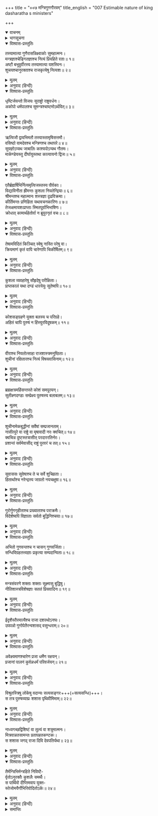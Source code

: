 +++
title = "००७ मन्त्रिगुणगौरवम्"
title_english = "007 Estimable nature of king dasharatha s ministers"

+++
<details open><summary>वाचनम्</summary>
<div caption="श्रीराम-हरिसीताराममूर्ति-घनपाठिभ्यां वचनम्" class="audioEmbed" src="https://archive.org/download/Ramayana-recitation-Sriram-harisItArAmamUrti-Ghanapaati-v2/Kanda_1/Kanda_1_BK-007-Mantriguna_Gouravam.mp3"></div>
</details>

<details><summary>भागसूचना</summary>

7. राजमन्त्रियोंके गुण और नीतिका वर्णन
</details>

<details open><summary>विश्वास-प्रस्तुतिः</summary>

तस्यामात्या गुणैरासन्निक्ष्वाकोः सुमहात्मनः।  
मन्त्रज्ञाश्चेङ्गितज्ञाश्च नित्यं प्रियहिते रताः॥ १॥  
अष्टौ बभूवुर्वीरस्य तस्यामात्या यशस्विनः।  
शुचयश्चानुरक्ताश्च राजकृत्येषु नित्यशः॥ २॥
</details>

<details><summary>मूलम्</summary>

तस्यामात्या गुणैरासन्निक्ष्वाकोः सुमहात्मनः।  
मन्त्रज्ञाश्चेङ्गितज्ञाश्च नित्यं प्रियहिते रताः॥ १॥  
अष्टौ बभूवुर्वीरस्य तस्यामात्या यशस्विनः।  
शुचयश्चानुरक्ताश्च राजकृत्येषु नित्यशः॥ २॥
</details>

<details><summary>अनुवाद (हिन्दी)</summary>

इक्ष्वाकुवंशी वीर महामना महाराज दशरथके मन्त्रिजनोचित गुणोंसे सम्पन्न आठ मन्त्री थे, जो मन्त्रके तत्त्वको जाननेवाले और बाहरी चेष्टा देखकर ही मनके भावको समझ लेनेवाले थे। वे सदा ही राजाके प्रिय एवं हितमें लगे रहते थे। इसीलिये उनका यश बहुत फैला हुआ था। वे सभी शुद्ध आचार-विचारसे युक्त थे और राजकीय कार्योंमें निरन्तर संलग्न रहते थे॥ १-२॥
</details>

<details open><summary>विश्वास-प्रस्तुतिः</summary>

धृष्टिर्जयन्तो विजयः सुराष्ट्रो राष्ट्रवर्धनः।  
अकोपो धर्मपालश्च सुमन्त्रश्चाष्टमोऽर्थवित्॥ ३॥
</details>

<details><summary>मूलम्</summary>

धृष्टिर्जयन्तो विजयः सुराष्ट्रो राष्ट्रवर्धनः।  
अकोपो धर्मपालश्च सुमन्त्रश्चाष्टमोऽर्थवित्॥ ३॥
</details>

<details><summary>अनुवाद (हिन्दी)</summary>

उनके नाम इस प्रकार हैं—धृष्टि, जयन्त, विजय, सुराष्ट्र, राष्ट्रवर्धन, अकोप, धर्मपाल और आठवें सुमन्त्र, जो अर्थशास्त्रके ज्ञाता थे॥ ३॥
</details>

<details open><summary>विश्वास-प्रस्तुतिः</summary>

ऋत्विजौ द्वावभिमतौ तस्यास्तामृषिसत्तमौ।  
वसिष्ठो वामदेवश्च मन्त्रिणश्च तथापरे॥ ४॥  
सुयज्ञोऽप्यथ जाबालिः काश्यपोऽप्यथ गौतमः।  
मार्कण्डेयस्तु दीर्घायुस्तथा कात्यायनो द्विजः॥ ५॥
</details>

<details><summary>मूलम्</summary>

ऋत्विजौ द्वावभिमतौ तस्यास्तामृषिसत्तमौ।  
वसिष्ठो वामदेवश्च मन्त्रिणश्च तथापरे॥ ४॥  
सुयज्ञोऽप्यथ जाबालिः काश्यपोऽप्यथ गौतमः।  
मार्कण्डेयस्तु दीर्घायुस्तथा कात्यायनो द्विजः॥ ५॥
</details>

<details><summary>अनुवाद (हिन्दी)</summary>

ऋषियोंमें श्रेष्ठतम वसिष्ठ और वामदेव—ये दो महर्षि राजाके माननीय ऋत्विज् (पुरोहित) थे। इनके सिवा सुयज्ञ, जाबालि, काश्यप, गौतम, दीर्घायु मार्कण्डेय और विप्रवर कात्यायन भी महाराजके मन्त्री थे॥ ४-५॥
</details>

<details open><summary>विश्वास-प्रस्तुतिः</summary>

एतैर्ब्रह्मर्षिभिर्नित्यमृत्विजस्तस्य पौर्वकाः।  
विद्याविनीता ह्रीमन्तः कुशला नियतेन्द्रियाः॥ ६॥  
श्रीमन्तश्च महात्मानः शस्त्रज्ञा दृढविक्रमाः।  
कीर्तिमन्तः प्रणिहिता यथावचनकारिणः॥ ७॥  
तेजःक्षमायशःप्राप्ताः स्मितपूर्वाभिभाषिणः।  
क्रोधात् कामार्थहेतोर्वा न ब्रूयुरनृतं वचः॥ ८॥
</details>

<details><summary>मूलम्</summary>

एतैर्ब्रह्मर्षिभिर्नित्यमृत्विजस्तस्य पौर्वकाः।  
विद्याविनीता ह्रीमन्तः कुशला नियतेन्द्रियाः॥ ६॥  
श्रीमन्तश्च महात्मानः शस्त्रज्ञा दृढविक्रमाः।  
कीर्तिमन्तः प्रणिहिता यथावचनकारिणः॥ ७॥  
तेजःक्षमायशःप्राप्ताः स्मितपूर्वाभिभाषिणः।  
क्रोधात् कामार्थहेतोर्वा न ब्रूयुरनृतं वचः॥ ८॥
</details>

<details><summary>अनुवाद (हिन्दी)</summary>

इन ब्रह्मर्षियोंके साथ राजाके पूर्वपरम्परागत ऋत्विज् भी सदा मन्त्रीका कार्य करते थे। वे सब-के-सब विद्वान् होनेके कारण विनयशील, सलज्ज, कार्यकुशल, जितेन्द्रिय, श्रीसम्पन्न, महात्मा, शस्त्रविद्याके ज्ञाता, सुदृढ़ पराक्रमी, यशस्वी, समस्त राजकार्योंमें सावधान, राजाकी आज्ञाके अनुसार कार्य करनेवाले, तेजस्वी, क्षमाशील, कीर्तिमान् तथा मुसकराकर बात करनेवाले थे। वे कभी काम, क्रोध या स्वार्थके वशीभूत होकर झूठ नहीं बोलते थे॥ ६—८॥
</details>

<details open><summary>विश्वास-प्रस्तुतिः</summary>

तेषामविदितं किञ्चित् स्वेषु नास्ति परेषु वा।  
क्रियमाणं कृतं वापि चारेणापि चिकीर्षितम्॥ ९॥
</details>

<details><summary>मूलम्</summary>

तेषामविदितं किञ्चित् स्वेषु नास्ति परेषु वा।  
क्रियमाणं कृतं वापि चारेणापि चिकीर्षितम्॥ ९॥
</details>

<details><summary>अनुवाद (हिन्दी)</summary>

अपने या शत्रुपक्षके राजाओंकी कोई भी बात उनसे छिपी नहीं रहती थी। दूसरे राजा क्या करते हैं, क्या कर चुके हैं और क्या करना चाहते हैं—ये सभी बातें गुप्तचरोंद्वारा उन्हें मालूम रहती थीं॥ ९॥
</details>

<details open><summary>विश्वास-प्रस्तुतिः</summary>

कुशला व्यवहारेषु सौहृदेषु परीक्षिताः।  
प्राप्तकालं यथा दण्डं धारयेयुः सुतेष्वपि॥ १०॥
</details>

<details><summary>मूलम्</summary>

कुशला व्यवहारेषु सौहृदेषु परीक्षिताः।  
प्राप्तकालं यथा दण्डं धारयेयुः सुतेष्वपि॥ १०॥
</details>

<details><summary>अनुवाद (हिन्दी)</summary>

वे सभी व्यवहारकुशल थे। उनके सौहार्दकी अनेक अवसरोंपर परीक्षा ली जा चुकी थी। वे मौका पड़नेपर अपने पुत्रको भी उचित दण्ड देनेमें भी नहीं हिचकते थे॥ १०॥
</details>

<details open><summary>विश्वास-प्रस्तुतिः</summary>

कोशसङ्ग्रहणे युक्ता बलस्य च परिग्रहे।  
अहितं चापि पुरुषं न हिंस्युरविदूषकम्॥ ११॥
</details>

<details><summary>मूलम्</summary>

कोशसङ्ग्रहणे युक्ता बलस्य च परिग्रहे।  
अहितं चापि पुरुषं न हिंस्युरविदूषकम्॥ ११॥
</details>

<details><summary>अनुवाद (हिन्दी)</summary>

कोषके संचय तथा चतुरंगिणी सेनाके संग्रहमें सदा लगे रहते थे। शत्रुने भी यदि अपराध न किया हो तो वे उसकी हिंसा नहीं करते थे॥ ११॥
</details>

<details open><summary>विश्वास-प्रस्तुतिः</summary>

वीराश्च नियतोत्साहा राजशास्त्रमनुष्ठिताः।  
शुचीनां रक्षितारश्च नित्यं विषयवासिनाम्॥ १२॥
</details>

<details><summary>मूलम्</summary>

वीराश्च नियतोत्साहा राजशास्त्रमनुष्ठिताः।  
शुचीनां रक्षितारश्च नित्यं विषयवासिनाम्॥ १२॥
</details>

<details><summary>अनुवाद (हिन्दी)</summary>

उन सबमें सदा शौर्य एवं उत्साह भरा रहता था। वे राजनीतिके अनुसार कार्य करते तथा अपने राज्यके भीतर रहनेवाले सत्पुरुषोंकी सदा रक्षा करते थे॥ १२॥
</details>

<details open><summary>विश्वास-प्रस्तुतिः</summary>

ब्रह्मक्षत्रमहिंसन्तस्ते कोशं समपूरयन्।  
सुतीक्ष्णदण्डाः सम्प्रेक्ष्य पुरुषस्य बलाबलम्॥ १३॥
</details>

<details><summary>मूलम्</summary>

ब्रह्मक्षत्रमहिंसन्तस्ते कोशं समपूरयन्।  
सुतीक्ष्णदण्डाः सम्प्रेक्ष्य पुरुषस्य बलाबलम्॥ १३॥
</details>

<details><summary>अनुवाद (हिन्दी)</summary>

ब्राह्मणों और क्षत्रियोंको कष्ट न पहुँचाकर न्यायोचित धनसे राजाका खजाना भरते थे। वे अपराधी पुरुषके बलाबलको देखकर उसके प्रति तीक्ष्ण अथवा मृदु दण्डका प्रयोग करते थे॥ १३॥
</details>

<details open><summary>विश्वास-प्रस्तुतिः</summary>

शुचीनामेकबुद्धीनां सर्वेषां सम्प्रजानताम्।  
नासीत्पुरे वा राष्ट्रे वा मृषावादी नरः क्वचित्॥ १४॥  
क्वचिन्न दुष्टस्तत्रासीत् परदाररतिर्नरः।  
प्रशान्तं सर्वमेवासीद् राष्ट्रं पुरवरं च तत्॥ १५॥
</details>

<details><summary>मूलम्</summary>

शुचीनामेकबुद्धीनां सर्वेषां सम्प्रजानताम्।  
नासीत्पुरे वा राष्ट्रे वा मृषावादी नरः क्वचित्॥ १४॥  
क्वचिन्न दुष्टस्तत्रासीत् परदाररतिर्नरः।  
प्रशान्तं सर्वमेवासीद् राष्ट्रं पुरवरं च तत्॥ १५॥
</details>

<details><summary>अनुवाद (हिन्दी)</summary>

उन सबके भाव शुद्ध और विचार एक थे। उनकी जानकारीमें अयोध्यापुरी अथवा कोसलराज्यके भीतर कहीं एक भी मनुष्य ऐसा नहीं था, जो मिथ्यावादी, दुष्ट और परस्त्रीलम्पट हो। सम्पूर्ण राष्ट्र और नगरमें पूर्ण शान्ति छायी रहती थी॥ १४-१५॥
</details>

<details open><summary>विश्वास-प्रस्तुतिः</summary>

सुवाससः सुवेषाश्च ते च सर्वे शुचिव्रताः।  
हितार्थाश्च नरेन्द्रस्य जाग्रतो नयचक्षुषा॥ १६॥
</details>

<details><summary>मूलम्</summary>

सुवाससः सुवेषाश्च ते च सर्वे शुचिव्रताः।  
हितार्थाश्च नरेन्द्रस्य जाग्रतो नयचक्षुषा॥ १६॥
</details>

<details><summary>अनुवाद (हिन्दी)</summary>

उन मन्त्रियोंके वस्त्र और वेष स्वच्छ एवं सुन्दर होते थे। वे उत्तम व्रतका पालन करनेवाले तथा राजाके हितैषी थे। नीतिरूपी नेत्रोंसे देखते हुए सदा सजग रहते थे॥
</details>

<details open><summary>विश्वास-प्रस्तुतिः</summary>

गुरोर्गुणगृहीताश्च प्रख्याताश्च पराक्रमैः।  
विदेशेष्वपि विज्ञाताः सर्वतो बुद्धिनिश्चयाः॥ १७॥
</details>

<details><summary>मूलम्</summary>

गुरोर्गुणगृहीताश्च प्रख्याताश्च पराक्रमैः।  
विदेशेष्वपि विज्ञाताः सर्वतो बुद्धिनिश्चयाः॥ १७॥
</details>

<details><summary>अनुवाद (हिन्दी)</summary>

अपने गुणोंके कारण वे सभी मन्त्री गुरुतुल्य समादरणीय राजाके अनुग्रहपात्र थे। अपने पराक्रमोंके कारण उनकी सर्वत्र ख्याति थी। विदेशोंमें भी सब लोग उन्हें जानते थे। वे सभी बातोंमें बुद्धिद्वारा भलीभाँति विचार करके किसी निश्चयपर पहुँचते थे॥ १७॥
</details>

<details open><summary>विश्वास-प्रस्तुतिः</summary>

अभितो गुणवन्तश्च न चासन् गुणवर्जिताः।  
सन्धिविग्रहतत्त्वज्ञाः प्रकृत्या सम्पदान्विताः॥ १८॥
</details>

<details><summary>मूलम्</summary>

अभितो गुणवन्तश्च न चासन् गुणवर्जिताः।  
सन्धिविग्रहतत्त्वज्ञाः प्रकृत्या सम्पदान्विताः॥ १८॥
</details>

<details><summary>अनुवाद (हिन्दी)</summary>

समस्त देशों और कालोंमें वे गुणवान् ही सिद्ध होते थे, गुणहीन नहीं। संधि और विग्रहके उपयोग और अवसरका उन्हें अच्छी तरह ज्ञान था। वे स्वभावसे ही सम्पत्तिशाली (दैवी सम्पत्तिसे युक्त) थे॥ १८॥
</details>

<details open><summary>विश्वास-प्रस्तुतिः</summary>

मन्त्रसंवरणे शक्ताः शक्ताः सूक्ष्मासु बुद्धिषु।  
नीतिशास्त्रविशेषज्ञाः सततं प्रियवादिनः॥ १९॥
</details>

<details><summary>मूलम्</summary>

मन्त्रसंवरणे शक्ताः शक्ताः सूक्ष्मासु बुद्धिषु।  
नीतिशास्त्रविशेषज्ञाः सततं प्रियवादिनः॥ १९॥
</details>

<details><summary>अनुवाद (हिन्दी)</summary>

उनमें राजकीय मन्त्रणाको गुप्त रखनेकी पूर्ण शक्ति थी। वे सूक्ष्मविषयका विचार करनेमें कुशल थे। नीतिशास्त्रमें उनकी विशेष जानकारी थी तथा वे सदा ही प्रिय लगनेवाली बात बोलते थे॥ १९॥
</details>

<details open><summary>विश्वास-प्रस्तुतिः</summary>

ईदृशैस्तैरमात्यैश्च राजा दशरथोऽनघः।  
उपपन्नो गुणोपेतैरन्वशासद् वसुन्धराम्॥ २०॥
</details>

<details><summary>मूलम्</summary>

ईदृशैस्तैरमात्यैश्च राजा दशरथोऽनघः।  
उपपन्नो गुणोपेतैरन्वशासद् वसुन्धराम्॥ २०॥
</details>

<details><summary>अनुवाद (हिन्दी)</summary>

ऐसे गुणवान् मन्त्रियोंके साथ रहकर निष्पाप राजा दशरथ उस भूमण्डलका शासन करते थे॥ २०॥
</details>

<details open><summary>विश्वास-प्रस्तुतिः</summary>

अवेक्ष्यमाणश्चारेण प्रजा धर्मेण रक्षयन्।  
प्रजानां पालनं कुर्वन्नधर्मं परिवर्जयन्॥ २१॥
</details>

<details><summary>मूलम्</summary>

अवेक्ष्यमाणश्चारेण प्रजा धर्मेण रक्षयन्।  
प्रजानां पालनं कुर्वन्नधर्मं परिवर्जयन्॥ २१॥
</details>

<details><summary>अनुवाद (हिन्दी)</summary>

वे गुप्तचरोंके द्वारा अपने और शत्रु-राज्यके वृत्तान्तोंपर दृष्टि रखते थे, प्रजाका धर्मपूर्वक पालन करते थे तथा प्रजापालन करते हुए अधर्मसे दूर ही रहते थे॥ २१॥
</details>

<details open><summary>विश्वास-प्रस्तुतिः</summary>

विश्रुतस्त्रिषु लोकेषु वदान्यः सत्यसङ्गरः+++(=सत्यसन्धिः)+++।  
स तत्र पुरुषव्याघ्रः शशास पृथिवीमिमाम्॥ २२॥
</details>

<details><summary>मूलम्</summary>

विश्रुतस्त्रिषु लोकेषु वदान्यः सत्यसङ्गरः।  
स तत्र पुरुषव्याघ्रः शशास पृथिवीमिमाम्॥ २२॥
</details>

<details><summary>अनुवाद (हिन्दी)</summary>

उनकी तीनों लोकोंमें प्रसिद्धि थी। वे उदार और सत्यप्रतिज्ञ थे। पुरुषसिंह राजा दशरथ अयोध्यामें ही रहकर इस पृथ्वीका शासन करते थे॥ २२॥
</details>

<details open><summary>विश्वास-प्रस्तुतिः</summary>

नाध्यगच्छद्विशिष्टं वा तुल्यं वा शत्रुमात्मनः।  
मित्रवान्नतसामन्तः प्रतापहतकण्टकः।  
स शशास जगद् राजा दिवि देवपतिर्यथा॥ २३॥
</details>

<details><summary>मूलम्</summary>

नाध्यगच्छद्विशिष्टं वा तुल्यं वा शत्रुमात्मनः।  
मित्रवान्नतसामन्तः प्रतापहतकण्टकः।  
स शशास जगद् राजा दिवि देवपतिर्यथा॥ २३॥
</details>

<details><summary>अनुवाद (हिन्दी)</summary>

उन्हें कभी अपनेसे बड़ा अथवा अपने समान भी कोई शत्रु नहीं मिला। उनके मित्रोंकी संख्या बहुत थी। सभी सामन्त उनके चरणोंमें मस्तक झुकाते थे। उनके प्रतापसे राज्यके सारे कण्टक (शत्रु एवं चोर आदि) नष्ट हो गये थे। जैसे देवराज इन्द्र स्वर्गमें रहकर तीनों लोकोंका पालन करते हैं, उसी प्रकार राजा दशरथ अयोध्यामें रहकर सम्पूर्ण जगत् का शासन करते थे॥ २३॥
</details>

<details open><summary>विश्वास-प्रस्तुतिः</summary>

तैर्मन्त्रिभिर्मन्त्रहिते निविष्टै-  
र्वृतोऽनुरक्तैः कुशलैः समर्थैः।  
स पार्थिवो दीप्तिमवाप युक्त-  
स्तेजोमयैर्गोभिरिवोदितोऽर्कः॥ २४॥
</details>

<details><summary>मूलम्</summary>

तैर्मन्त्रिभिर्मन्त्रहिते निविष्टै-  
र्वृतोऽनुरक्तैः कुशलैः समर्थैः।  
स पार्थिवो दीप्तिमवाप युक्त-  
स्तेजोमयैर्गोभिरिवोदितोऽर्कः॥ २४॥
</details>

<details><summary>अनुवाद (हिन्दी)</summary>

उनके मन्त्री मन्त्रणाको गुप्त रखने तथा राज्यके हित-साधनमें संलग्न रहते थे। वे राजाके प्रति अनुरक्त, कार्यकुशल और शक्तिशाली थे। जैसे सूर्य अपनी तेजोमयी किरणोंके साथ उदित होकर प्रकाशित होते हैं, उसी प्रकार राजा दशरथ उन तेजस्वी मन्त्रियोंसे घिरे रहकर बड़ी शोभा पाते थे॥ २४॥
</details>

<details><summary>समाप्तिः</summary>

इत्यार्षे श्रीमद्रामायणे वाल्मीकीये आदिकाव्ये बालकाण्डे सप्तमः सर्गः॥ ७॥  
इस प्रकार श्रीवाल्मीकिनिर्मित आर्षरामायण आदिकाव्यके बालकाण्डमें सातवाँ सर्ग पूरा हुआ॥ ७॥
</details>

